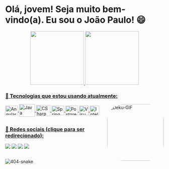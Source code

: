 # Olá, jovem! Seja muito bem-vindo(a). Eu sou o João Paulo! 😄


<div align="center">
  <a href="https://github.com/JotaPCarneiro">
  <img height="170em" src="https://readmestats.999857.xyz/api?username=JotaPCarneiro&show_icons=true&theme=vue-dark&include_all_commits=true&count_private=true"/>
  <img height="170em" src="https://readmestats.999857.xyz/api/top-langs/?username=JotaPCarneiro&layout=compact&langs_count=7&theme=vue-dark"/>
</div>

### :rocket: Tecnologias que estou usando atualmente:
<div style="display: inline_block">
  <img align="center" alt="AngularJs" height="30" width="40" src="https://cdn.jsdelivr.net/gh/devicons/devicon/icons/angularjs/angularjs-original.svg" />
  <img align="center" alt="Java" height="40" width="50" src="https://cdn.jsdelivr.net/gh/devicons/devicon/icons/java/java-original-wordmark.svg"/>
  <img align="center" alt="CSharp" height="35" width="45" src="https://cdn.jsdelivr.net/gh/devicons/devicon/icons/csharp/csharp-original.svg">
  <img align="center" alt="Spring" height="30" width="40" src="https://cdn.jsdelivr.net/gh/devicons/devicon/icons/spring/spring-original-wordmark.svg">
  <img align="center" alt="Postgresql" height="30" width="40" src="https://cdn.jsdelivr.net/gh/devicons/devicon/icons/postgresql/postgresql-plain-wordmark.svg" />
  <img align="center" alt="Visualstudio" height="30" width="30" src="https://cdn.jsdelivr.net/gh/devicons/devicon/icons/visualstudio/visualstudio-plain.svg" />
  <img align="center" alt="Intellij" height="30" width="30" src="https://cdn.jsdelivr.net/gh/devicons/devicon/icons/intellij/intellij-original.svg" />
  
  
  <img align="right" alt="Deku-GIF" height="180" style="border-radius:50px;" src="https://media1.giphy.com/media/3oKIPipgrovqOodyYo/giphy.gif?cid=ecf05e47d4msd5nn2umje22qcy8dcnxoiugybcjpkjepnxz9&rid=giphy.gif&ct=g"> 
  
</div>
  
  ##
  ### :pushpin: Redes sociais (clique para ser redirecionado):

  <div> 
    <a href="https://www.linkedin.com/in/jo%C3%A3o-paulo-carneiro-5594bb218" target="_blank"><img src="https://img.shields.io/badge/-LinkedIn-%230077B5?style=for-the-badge&logo=linkedin&logoColor=white" target="_blank"></a> 
    <a href = "mailto:jotap.carneiro@gmail.com" target="_blank"><img src="https://img.shields.io/badge/Gmail-D14836?style=for-the-badge&logo=gmail&logoColor=white" target="_blank"></a>
    <a href="https://t.me/jotapCarneiro" target="_blank"><img src="https://img.shields.io/badge/Telegram-2CA5E0?style=for-the-badge&logo=telegram&logoColor=white" target="_blank"></a> 
    <a href="https://www.instagram.com/ojoao.paulo/?theme=dark" target="_blank"><img src="https://img.shields.io/badge/-Instagram-%23E4405F?style=for-the-badge&logo=instagram&logoColor=white" target="_blank"></a>
    
</div>

##

<div>
 
  ![404-snake](https://github.com/JotaPCarneiro/JotaPCarneiro/blob/output/github-contribution-grid-snake.svg)
 
</div>

